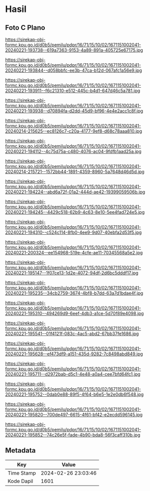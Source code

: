 # Hasil

## Foto C Plano

https://sirekap-obj-formc.kpu.go.id/d0b5/pemilu/pdpr/16/71/15/10/02/1671151002041-20240221-193738--619a7363-9153-4a89-891a-405725e67175.jpg

https://sirekap-obj-formc.kpu.go.id/d0b5/pemilu/pdpr/16/71/15/10/02/1671151002041-20240221-193844--d058bbfc-ee3b-47ca-b12d-067afc1a56e9.jpg

https://sirekap-obj-formc.kpu.go.id/d0b5/pemilu/pdpr/16/71/15/10/02/1671151002041-20240221-193911--f6c21310-e512-445c-b4d1-647d46c5a781.jpg

https://sirekap-obj-formc.kpu.go.id/d0b5/pemilu/pdpr/16/71/15/10/02/1671151002041-20240221-193938--d70894fa-d2dd-45d9-bf96-4e4e2acc1c8f.jpg

https://sirekap-obj-formc.kpu.go.id/d0b5/pemilu/pdpr/16/71/15/10/02/1671151002041-20240214-215625--ec8126c7-c20a-4177-9ef8-d68c78aaa810.jpg

https://sirekap-obj-formc.kpu.go.id/d0b5/pemilu/pdpr/16/71/15/10/02/1671151002041-20240221-194112--4c75d75a-c480-4076-ac04-9fdfb1aad25a.jpg

https://sirekap-obj-formc.kpu.go.id/d0b5/pemilu/pdpr/16/71/15/10/02/1671151002041-20240214-215721--1572bb44-1891-4359-8960-5a7648d46d5d.jpg

https://sirekap-obj-formc.kpu.go.id/d0b5/pemilu/pdpr/16/71/15/10/02/1671151002041-20240221-194224--abd6a72f-01a2-444d-ae42-19399059506b.jpg

https://sirekap-obj-formc.kpu.go.id/d0b5/pemilu/pdpr/16/71/15/10/02/1671151002041-20240221-194245--4429c518-62b9-4c63-8e10-5ee4fad724e5.jpg

https://sirekap-obj-formc.kpu.go.id/d0b5/pemilu/pdpr/16/71/15/10/02/1671151002041-20240221-194310--c524c114-8fb0-4ee9-9d07-40ebfa2d53f5.jpg

https://sirekap-obj-formc.kpu.go.id/d0b5/pemilu/pdpr/16/71/15/10/02/1671151002041-20240221-200324--ee154968-519e-4cfe-ae11-70345568a5e2.jpg

https://sirekap-obj-formc.kpu.go.id/d0b5/pemilu/pdpr/16/71/15/10/02/1671151002041-20240221-195147--1f07ce13-1d2e-4072-94df-2d6bc5dddf17.jpg

https://sirekap-obj-formc.kpu.go.id/d0b5/pemilu/pdpr/16/71/15/10/02/1671151002041-20240221-195235--34cb2759-3674-4bf8-b7dd-63a7d1bdae4f.jpg

https://sirekap-obj-formc.kpu.go.id/d0b5/pemilu/pdpr/16/71/15/10/02/1671151002041-20240221-195310--494269d9-6eef-4db3-a1ce-5d70f89e4098.jpg

https://sirekap-obj-formc.kpu.go.id/d0b5/pemilu/pdpr/16/71/15/10/02/1671151002041-20240221-195541--01f4121f-083c-4ac5-abd2-67bb37fe1686.jpg

https://sirekap-obj-formc.kpu.go.id/d0b5/pemilu/pdpr/16/71/15/10/02/1671151002041-20240221-195628--ef473df9-a151-435d-9282-7c8498abd849.jpg

https://sirekap-obj-formc.kpu.go.id/d0b5/pemilu/pdpr/16/71/15/10/02/1671151002041-20240221-195711--d2972bab-d5c1-4e48-a0a4-cee7bfd64fc1.jpg

https://sirekap-obj-formc.kpu.go.id/d0b5/pemilu/pdpr/16/71/15/10/02/1671151002041-20240221-195752--0dab0e88-89f5-4f64-b6e5-1e2e0db6f548.jpg

https://sirekap-obj-formc.kpu.go.id/d0b5/pemilu/pdpr/16/71/15/10/02/1671151002041-20240221-195820--700de497-6615-4f61-bf42-e2ecdd596145.jpg

https://sirekap-obj-formc.kpu.go.id/d0b5/pemilu/pdpr/16/71/15/10/02/1671151002041-20240221-195852--74c26e5f-fade-4b90-bda8-56f3caff310b.jpg


## Metadata

| Key        | Value               |
| ---------- | ------------------- |
| Time Stamp | 2024-02-26 23:03:46 |
| Kode Dapil | 1601                |



